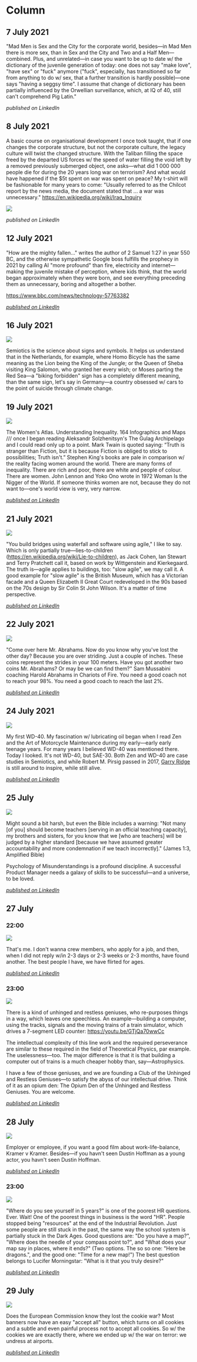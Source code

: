 # Column

## 7 July 2021

"Mad Men is Sex and the City for the corporate world, besides—in Mad Men there is more sex, than in Sex and the City and Two and a Half Men—combined. Plus, and unrelated—in case you want to be up to date w/ the dictionary of the juvenile generation of today: one does not say "make love", "have sex" or "fuck" anymore ("fuck", especially, has transitioned so far from anything to do w/ sex, that a further transition is hardly possible)—one says "having a seggsy time". I assume that change of dictionary has been partially influenced by the Orwellian surveillance, which, at IQ of 40, still can't comprehend Pig Latin."

_published on LinkedIn_

## 8 July 2021

A basic course on organisational development I once took taught, that if one changes the corporate structure, but not the corporate culture, the legacy culture will twist the changed structure. With the Taliban filling the space freed by the departed US forces w/ the speed of water filling the void left by a removed previously submerged object, one asks—what did 1 000 000 people die for during the 20 years long war on terrorism? And what would have happened if the $5t spent on war was spent on peace? My t-shirt will be fashionable for many years to come: "Usually referred to as the Chilcot report by the news media, the document stated that ... a war was unnecessary." https://en.wikipedia.org/wiki/Iraq_Inquiry

![](Images/8CB1F1DB-B23E-4DBC-9625-61162771C6F8.jpeg)

_published on LinkedIn_

## 12 July 2021

"How are the mighty fallen..." writes the author of 2 Samuel 1:27 in year 550 BC, and the otherwise sympathetic Google boss fulfills the prophecy in 2021 by calling AI "more profound" than fire, electricity and internet—making the juvenile mistake of perception, where kids think, that the world began approximately when they were born, and see everything preceding them as unnecessary, boring and altogether a bother.

https://www.bbc.com/news/technology-57763382

[_published on LinkedIn_](https://www.linkedin.com/posts/dahoum_google-boss-sundar-pichai-warns-of-threats-activity-6820312792873099264-XESg)

## 16 July 2021

![](Images/B7798A54-8789-4581-8C35-A18FBC6BFE4B.jpeg)

Semiotics is the science about signs and symbols. It helps us understand that in the Netherlands, for example, where Homo Bicycle has the same meaning as the Lion being the King of the Jungle; or the Queen of Sheba visiting King Salomon, who granted her every wish; or Moses parting the Red Sea—a "biking forbidden" sign has a completely different meaning, than the same sign, let's say in Germany—a country obsessed w/ cars to the point of suicide through climate change.

## 19 July 2021

![](Images/421A1CAE-5107-4F2F-8B40-0A07B3355C74.jpeg)

The Women's Atlas. Understanding Inequality. 164 Infographics and Maps /// once I began reading Aleksandr Solzhenitsyn's The Gulag Archipelago and I could read only up to a point. Mark Twain is quoted saying: “Truth is stranger than Fiction, but it is because Fiction is obliged to stick to possibilities; Truth isn't.” Stephen King's books are pale in comparison w/ the reality facing women around the world. There are many forms of inequality. There are rich and poor, there are white and people of colour. There are women. John Lennon and Yoko Ono wrote in 1972 Woman Is the Nigger of the World. If someone thinks women are not, because they do not want to—one's world view is very, very narrow.

[_published on LinkedIn_](https://www.linkedin.com/posts/dahoum_the-womens-atlas-understanding-inequality-activity-6822979022239096832-oW-w)

## 21 July 2021

![](Images/IMG_1374.JPG)

"You build bridges using waterfall and software using agile," I like to say. Which is only partially true—lies-to-children (https://en.wikipedia.org/wiki/Lie-to-children), as Jack Cohen, Ian Stewart and Terry Pratchett call it, based on work by Wittgenstein and Kierkegaard. The truth is—agile applies to buildings, too: "slow agile", we may call it. A good example for "slow agile" is the British Museum, which has a Victorian facade and a Queen Elizabeth II Great Court redeveloped in the 90s based on the 70s design by Sir Colin St John Wilson. It's a matter of time perspective.

[_published on LinkedIn_](https://www.linkedin.com/posts/dahoum_you-build-bridges-using-waterfall-and-software-activity-6823901332810817536-QByd)

## 22 July 2021

![](Images/Bildschirmfoto_2021-07-22_um_23.04.41.png)

"Come over here Mr. Abrahams. Now do you know why you've lost the other day? Because you are over striding. Just a couple of inches. These coins represent the strides in your 100 meters. Have you got another two coins Mr. Abrahams? Or may be we can find them?" Sam Mussabini coaching Harold Abrahams in Chariots of Fire. You need a good coach not to reach your 98%. You need a good coach to reach the last 2%.

[_published on LinkedIn_](https://www.linkedin.com/posts/dahoum_come-over-here-mr-abrahams-now-do-you-activity-6824084522867421184-xBaR)

## 24 July 2021

![](Images/IMG_1387.jpeg)

My first WD-40. My fascination w/ lubricating oil began when I read Zen and the Art of Motorcycle Maintenance during my early—early early teenage years. For many years I believed WD-40 was mentioned there. Today I looked. It's not WD-40, but SAE-30. Both Zen and WD-40 are case studies in Semiotics, and while Robert M. Pirsig passed in 2017, [Garry Ridge](https://www.linkedin.com/in/garryridge/) is still around to inspire, while still alive.

[_published on LinkedIn_](https://www.linkedin.com/posts/dahoum_my-first-wd-40-my-fascination-w-lubricating-activity-6824798557309034496-Eov9)

## 25 July

![](Images/9E126674-5EDC-4069-993F-FDA5825B4F4F.jpeg)

Might sound a bit harsh, but even the Bible includes a warning: "Not many \[of you] should become teachers \[serving in an official teaching capacity], my brothers and sisters, for you know that we \[who are teachers] will be judged by a higher standard \[because we have assumed greater accountability and more condemnation if we teach incorrectly]." (James 1:3, Amplified Bible)

Psychology of Misunderstandings is a profound discipline. A successful Product Manager needs a galaxy of skills to be successful—and a universe, to be loved.

[_published on LinkedIn_](https://www.linkedin.com/posts/dahoum_might-sound-a-bit-harsh-but-even-the-bible-activity-6825178126444716032--0Ae)

## 27 July

### 22:00

[![](Images/05E01359-B550-4BFE-838F-494777D9670E.png)](https://www.youtube.com/watch?v=LWYefQWVCNs)

That's me. I don't wanna crew members, who apply for a job, and then, when I did not reply w/in 2-3 days or 2-3 weeks or 2-3 months, have found another. The best people I have, we have flirted for ages.

[_published on LinkedIn_](https://www.linkedin.com/posts/dahoum_bill-murray-in-tootsie-activity-6825882109303914496-sX0N)

### 23:00

![](Images/Bildschirmfoto_2021-07-27_um_22.38.00.png)

There is a kind of unhinged and restless geniuses, who re-purposes things in a way, which leaves one speechless. An example—building a computer, using the tracks, signals and the moving trains of a train simulator, which drives a 7-segment LED counter: https://youtu.be/GTjQa70wwCc

The intellectual complexity of this line work and the required perseverance are similar to these required in the field of Theoretical Physics, par example. The uselessness—too. The major difference is that it is that building a computer out of trains is a much cheaper hobby than, say—Astrophysics.

I have a few of those geniuses, and we are founding a Club of the Unhinged and Restless Geniuses—to satisfy the abyss of our intellectual drive. Think of it as an opium den: The Opium Den of the Unhinged and Restless Geniuses. You are welcome.

[_published on LinkedIn_](https://www.linkedin.com/posts/dahoum_there-is-a-kind-of-restless-and-unchanneled-activity-6825890825495441408-KZBX)

## 28 July

![](Images/8DBD82D9-30A0-4D45-A484-247D52D5CBFF.png)

Employer or employee, if you want a good film about work-life-balance, Kramer v Kramer. Besides—if you havn't seen Dustin Hoffman as a young actor, you havn't seen Dustin Hoffman.

[_published on LinkedIn_](https://www.linkedin.com/posts/dahoum_employer-or-employee-if-you-want-a-good-activity-6825929087618453504-0axc)

### 23:00

![](Images/228366616_10159445948679555_6665568390506410386_n.jpg)

"Where do you see yourself in 5 years?" is one of the poorest HR questions. Ever. Wait! One of the poorest things in business is the word "HR". People stopped being "resources" at the end of the Industrial Revolution. Just some people are still stuck in the past, the same way the school system is partially stuck in the Dark Ages. Good questions are: "Do you have a map?", "Where does the needle of your compass point to?", and "What does your map say in places, where it ends?" (Two options. The so so one: "Here be dragons.", and the good one: "Time for a new map!") The best question belongs to Lucifer Morningstar: "What is it that you truly desire?"

[_published on LinkedIn_](https://www.linkedin.com/posts/dahoum_where-do-you-see-yourself-in-5-years-is-activity-6826258139550109696-TObv)

## 29 July

![](Images/Bildschirmfoto_2021-07-29_um_22.31.31.png)

Does the European Commission know they lost the cookie war? Most banners now have an easy "accept all" button, which turns on all cookies and a subtle and even painful process not to accept all cookies. So w/ the cookies we are exactly there, where we ended up w/ the war on terror: we undress at airports.

[_published on LinkedIn_](https://www.linkedin.com/posts/dahoum_does-the-european-commission-know-they-lost-activity-6826610675050139648-Y2jY)

